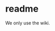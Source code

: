 # readme #######################################################################

We only use the wiki.
